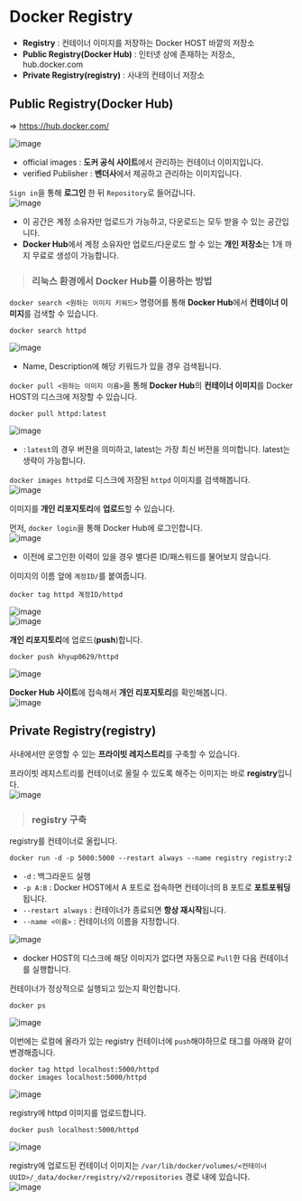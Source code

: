 # Docker Registry

- **Registry** : 컨테이너 이미지를 저장하는 Docker HOST 바깥의 저장소
- **Public Registry(Docker Hub)** : 인터넷 상에 존재하는 저장소, hub.docker.com
- **Private Registry(registry)** : 사내의 컨테이너 저장소

## Public Registry(Docker Hub)

=> https://hub.docker.com/

![image](https://user-images.githubusercontent.com/43658658/152677336-4beb8328-dbc7-4955-ba73-1411b346377d.png)   
- official images : **도커 공식 사이트**에서 관리하는 컨테이너 이미지입니다.
- verified Publisher : **벤더사**에서 제공하고 관리하는 이미지입니다.

`Sign in`을 통해 **로그인** 한 뒤 `Repository`로 들어갑니다.   
![image](https://user-images.githubusercontent.com/43658658/152677664-bd9dffc2-a1ed-4cb3-ac7e-7717e41725f4.png)
- 이 공간은 계정 소유자만 업로드가 가능하고, 다운로드는 모두 받을 수 있는 공간입니다.
- **Docker Hub**에서 계정 소유자만 업로드/다운로드 할 수 있는 **개인 저장소**는 1개 까지 무료로 생성이 가능합니다.

> <h3>리눅스 환경에서 Docker Hub를 이용하는 방법</h3>

`docker search <원하는 이미지 키워드>` 명령어를 통해 **Docker Hub**에서 **컨테이너 이미지**를 검색할 수 있습니다.   
```
docker search httpd
```   
![image](https://user-images.githubusercontent.com/43658658/152677992-bbeac4e1-4f57-46d8-9c86-9ee9817816b3.png)   
- Name, Description에 해당 키워드가 있을 경우 검색됩니다.

`docker pull <원하는 이미지 이름>`을 통해 **Docker Hub**의 **컨테이너 이미지**를 Docker HOST의 디스크에 저장할 수 있습니다.   
```
docker pull httpd:latest
```   
![image](https://user-images.githubusercontent.com/43658658/152678054-de3131a4-d75e-4c40-b2b1-cf687c9c647b.png)   
- `:latest`의 경우 버전을 의미하고, latest는 가장 최신 버전을 의미합니다. latest는 생략이 가능합니다.

`docker images httpd`로 디스크에 저장된 `httpd` 이미지를 검색해봅니다.   
![image](https://user-images.githubusercontent.com/43658658/152678154-a697b1ea-b670-449d-86f8-b57f6ac199b2.png)

이미지를 **개인 리포지토리**에 **업로드**할 수 있습니다.

먼저, `docker login`을 통해 Docker Hub에 로그인합니다.   
![image](https://user-images.githubusercontent.com/43658658/152678295-f89b1f51-1c45-4ebe-a401-cbcb13d1fb67.png)   
- 이전에 로그인한 이력이 있을 경우 별다른 ID/패스워드를 물어보지 않습니다.

이미지의 이름 앞에 `계정ID/`를 붙여줍니다.   
```
docker tag httpd 계정ID/httpd
```   
![image](https://user-images.githubusercontent.com/43658658/152678370-7fac2941-9a33-4a00-949e-31ad4077401d.png)   
![image](https://user-images.githubusercontent.com/43658658/152678383-c70c8a97-642a-45df-a0e6-de5a6411b077.png)   

**개인 리포지토리**에 업로드(**push**)합니다.   
```
docker push khyup0629/httpd
```   
![image](https://user-images.githubusercontent.com/43658658/152678457-85867bc5-9b1c-46b9-bf71-fde93f52c4c1.png)

**Docker Hub 사이트**에 접속해서 **개인 리포지토리**를 확인해봅니다.   
![image](https://user-images.githubusercontent.com/43658658/152678535-7f5d4b59-3ee9-4dfe-b608-7a155ac10f40.png)

## Private Registry(registry)

사내에서만 운영할 수 있는 **프라이빗 레지스트리**를 구축할 수 있습니다.

프라이빗 레지스트리를 컨테이너로 올릴 수 있도록 해주는 이미지는 바로 **registry**입니다.   
![image](https://user-images.githubusercontent.com/43658658/152677779-79b9525e-5338-40de-ba92-9ceaf716a041.png)

> <h3>registry 구축</h3>

registry를 컨테이너로 올립니다.   
```
docker run -d -p 5000:5000 --restart always --name registry registry:2
```   
- `-d` : 백그라운드 실행
- `-p A:B` : Docker HOST에서 A 포트로 접속하면 컨테이너의 B 포트로 **포트포워딩**됩니다.
- `--restart always` : 컨테이너가 종료되면 **항상 재시작**됩니다.
- `--name <이름>` : 컨테이너의 이름을 지정합니다.

![image](https://user-images.githubusercontent.com/43658658/152679278-0b3127b1-ab29-4276-bfcb-c71d2a6455d3.png)   
- docker HOST의 디스크에 해당 이미지가 없다면 자동으로 `Pull`한 다음 컨테이너를 실행합니다.

컨테이너가 정상적으로 실행되고 있는지 확인합니다.   
```
docker ps
```   
![image](https://user-images.githubusercontent.com/43658658/152679280-9314b56a-be1e-41e6-a349-6122bdefa778.png)

이번에는 로컬에 올라가 있는 registry 컨테이너에 `push`해야하므로 태그를 아래와 같이 변경해줍니다.   
```
docker tag httpd localhost:5000/httpd
docker images localhost:5000/httpd
```   
![image](https://user-images.githubusercontent.com/43658658/152679347-e7fc8938-d184-4850-a84a-9ec6b2712ce7.png)

registry에 httpd 이미지를 업로드합니다.   
```
docker push localhost:5000/httpd
```   
![image](https://user-images.githubusercontent.com/43658658/152679361-f87bc8e2-6a0f-4817-890c-e11289b5790d.png)

registry에 업로드된 컨테이너 이미지는 `/var/lib/docker/volumes/<컨테이너UUID>/_data/docker/registry/v2/repositories` 경로 내에 있습니다.   
![image](https://user-images.githubusercontent.com/43658658/152679506-4f3849f1-d881-4045-8513-1ffeb1638945.png)



















